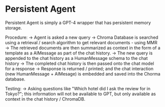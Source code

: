 # Persistent Agent
Persistent Agent is simply a GPT-4 wrapper that has persistent memory storage.

Procedure:
-> Agent is asked a new query
-> Chroma Database is searched using a retrieval / search algorithm to get relevant documents - using MMR
-> The retrieved documents are then summarized as context in the form of a template as a AIMessage as part of the chat history.
-> The new query is appended to the chat history as a HumanMessage schema to the chat history
-> The completed chat history is then passed onto the chat model for a response
-> Response is returned / printed; and the chat interaction (new HumanMessage + AIMesage) is embedded and saved into the Chorma database.




Testing:
-> Asking questions like "Which hotel did I ask the review for in Tokyo?"; this information will not be available to GPT, but only available as context in the chat history / ChromaDB.


